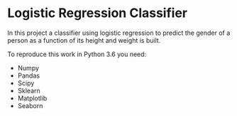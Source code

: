 # Logistic Regression Classifier

In this project a classifier using logistic regression to predict the gender of a person as a function of its height and weight
is built.

To reproduce this work in Python 3.6 you need:
- Numpy
- Pandas
- Scipy
- Sklearn
- Matplotlib
- Seaborn
